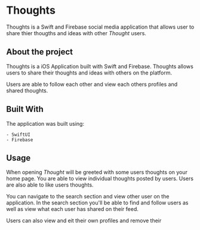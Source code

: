 
# Thoughts

Thoughts is a Swift and Firebase social media application that allows user to share thier thougths and ideas with other *Thought* users.  

## About the project

Thoughts is a iOS Application built with Swift and Firebase. Thoughts allows users to share their thoughts and ideas with others on the platform. 

Users are able to follow each other and view each others profiles and shared thoughts.

## Built With

The application was built using:

    - SwiftUI
    - Firebase
    
 ## Usage

When opening *Thought* will be greeted with some users thoughts on your home page. You are able to view individual thoughts posted by users. Users are also able to like users thoughts.

You can navigate to the search section and view other user on the application. In the search section you'll be able to find and follow users as well as view what each user has shared on their feed.

Users can also view and eit their own profiles and remove their 
